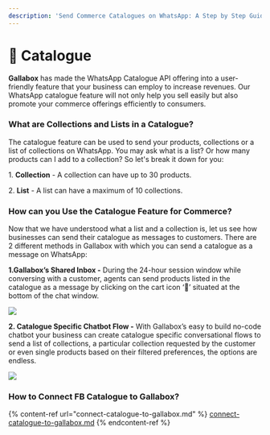```yaml
---
description: 'Send Commerce Catalogues on WhatsApp: A Step by Step Guide'
---
```


# 🛒 Catalogue

**Gallabox** has made the WhatsApp Catalogue API offering into a user-friendly feature that your business can employ to increase revenues. Our WhatsApp catalogue feature will not only help you sell easily but also promote your commerce offerings efficiently to consumers.

### What are Collections and Lists in a Catalogue?

The catalogue feature can be used to send your products, collections or a list of collections on WhatsApp. You may ask what is a list? Or how many products can I add to a collection? So let's break it down for you:&#x20;

1\. **Collection** - A collection can have up to 30 products.&#x20;

2\. **List** - A list can have a maximum of 10 collections.

### How can you Use the Catalogue Feature for Commerce?

Now that we have understood what a list and a collection is, let us see how businesses can send their catalogue as messages to customers. There are 2 different methods in Gallabox with which you can send a catalogue as a message on WhatsApp:&#x20;

**1.Gallabox’s Shared Inbox -** During the 24-hour session window while conversing with a customer, agents can send products listed in the catalogue as a message by clicking on the cart icon ‘🛒’ situated at the bottom of the chat window.

![](https://lh3.googleusercontent.com/fHLVpsjKsYVtekGMPkK4TGRuHWfoJ9WkS8kVhZfUVmN6HBWISCDMmAFL6uidYWqMZy6MzNtjDCCXVD8tScLYP-l7boCPc04UglI9AeIFBQeHeZDA1DXTOJiRRfd1EkJDXokMhga4)

**2. Catalogue Specific Chatbot Flow -** With Gallabox’s easy to build no-code chatbot your business can create catalogue specific conversational flows to send a list of collections, a particular collection requested by the customer or even single products based on their filtered preferences, the options are endless.

![](../../.gitbook/assets/ss\_anime\_3.gif)

### How to Connect FB Catalogue to Gallabox?

{% content-ref url="connect-catalogue-to-gallabox.md" %}
[connect-catalogue-to-gallabox.md](connect-catalogue-to-gallabox.md)
{% endcontent-ref %}

